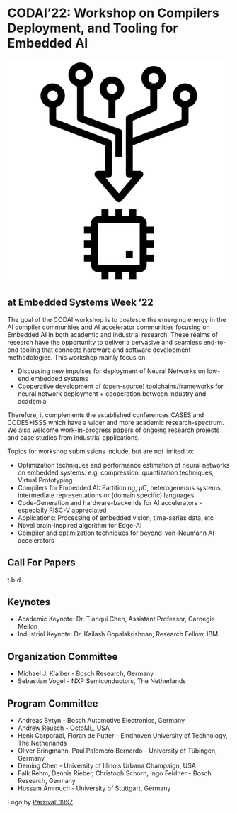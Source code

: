 # CODAI’22: Workshop on Compilers Deployment, and Tooling for Embedded AI 
![CODAI Logo](/assets/images/logo.png)
## at Embedded Systems Week ’22

The goal of the CODAI workshop is to coalesce the emerging energy in the AI compiler communities and
AI accelerator communities focusing on Embedded AI in both academic and industrial research. These
realms of research have the opportunity to deliver a pervasive and seamless end-to-end tooling that
connects hardware and software development methodologies. This workshop mainly focus on:
* Discussing new impulses for deployment of Neural Networks on low-end embedded systems
* Cooperative development of (open-source) toolchains/frameworks for neural network
deployment + cooperation between industry and academia

Therefore, it complements the established conferences CASES and CODES+ISSS which have a wider and
more academic research-spectrum. We also welcome work-in-progress papers of ongoing research
projects and case studies from industrial applications.

Topics for workshop submissions include, but are not limited to:
* Optimization techniques and performance estimation of neural networks on embedded systems: e.g. compression, quantization techniques, Virtual Prototyping
* Compilers for Embedded AI: Partitioning, μC, heterogeneous systems, intermediate representations or (domain specific) languages
* Code-Generation and hardware-backends for AI accelerators - especially RISC-V appreciated
* Applications: Processing of embedded vision, time-series data, etc
* Novel brain-inspired algorithm for Edge-AI
* Compiler and optimization techniques for beyond-von-Neumann AI accelerators

## Call For Papers
t.b.d

## Keynotes
* Academic Keynote: Dr. Tianqui Chen, Assistant Professor, Carnegie Mellon
* Industrial Keynote: Dr. Kailash Gopalakrishnan, Research Fellow, IBM

## Organization Committee
* Michael J. Klaiber - Bosch Research, Germany
* Sebastian Vogel - NXP Semiconductors, The Netherlands

## Program Committee
* Andreas Bytyn - Bosch Automotive Electronics, Germany
* Andrew Reusch - OctoML, USA
* Henk Corporaal, Floran de Putter - Eindhoven University of Technology, The Netherlands
* Oliver Bringmann, Paul Palomero Bernardo - University of Tübingen, Germany
* Deming Chen - University of Illinois Urbana Champaign, USA
* Falk Rehm, Dennis Rieber, Christoph Schorn, Ingo Feldner - Bosch Research, Germany
* Hussam Amrouch - University of Stuttgart, Germany



Logo by <a href="https://www.flaticon.com/authors/parzival-1997" title="Logo">Parzival’ 1997</a>
